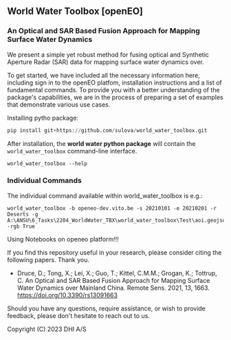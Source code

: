 ##  World Water Toolbox [openEO]
### An Optical and SAR Based Fusion Approach for Mapping Surface Water Dynamics 


We present a simple yet robust method for fusing optical and Synthetic Aperture Radar (SAR) data for mapping surface water dynamics over.

To get started, we have included all the necessary information here, including sign in to the openEO platfom,  installation instructions and a list of fundamental commands. To provide you with a better understanding of the package's capabilities, we are in the process of preparing a set of examples that demonstrate various use cases. 

Installing pytho package:
```python
pip install git+https://github.com/sulova/world_water_toolbox.git

```

After installation, the **world water python package** will contain the `world_water_toolbox` command-line interface.
```
world_water_toolbox --help
```
### Individual Commands

The individual command available within world_water_toolbox is e.g.:
```
world_water_toolbox -b openeo-dev.vito.be -s 20210101 -e 20210201 -r Deserts -g A:\ANSU\6_Tasks\2204_WorldWater_TBX\world_water_toolbox\Test\aoi.geojson -rgb True
```

Using Notebooks on openeo platform!!!


If you find this repository useful in your research, please consider citing the following papers. Thank you.

- Druce, D.; Tong, X.; Lei, X.; Guo, T.; Kittel, C.M.M.; Grogan, K.; Tottrup, C. An Optical and SAR Based Fusion Approach for Mapping Surface Water Dynamics over Mainland China. Remote Sens. 2021, 13, 1663. https://doi.org/10.3390/rs13091663

Should you have any questions, require assistance, or wish to provide feedback, please don't hesitate to reach out to us.
 
Copyright (C) 2023 DHI A/S

